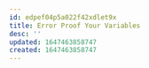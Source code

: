 ```yaml
---
id: edpef04p5a022f42xdlet9x
title: Error Proof Your Variables
desc: ''
updated: 1647463858747
created: 1647463858747
---
```


